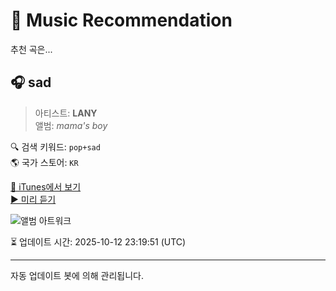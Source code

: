 
# 🎵 Music Recommendation

추천 곡은...

## 🎧 sad  
> 아티스트: **LANY**  
> 앨범: _mama's boy_  

🔍 검색 키워드: `pop+sad`  
🌎 국가 스토어: `KR`

[🔗 iTunes에서 보기](https://music.apple.com/kr/album/sad/1525736397?i=1525737082&uo=4)  
[▶️ 미리 듣기](https://audio-ssl.itunes.apple.com/itunes-assets/AudioPreview125/v4/9b/9c/12/9b9c1201-243c-9b1e-fc79-57dea2509c8a/mzaf_6876033558164776608.plus.aac.p.m4a)

![앨범 아트워크](https://is1-ssl.mzstatic.com/image/thumb/Music115/v4/96/d2/ff/96d2ff2e-7e8d-384e-1ee2-14c06f6835e9/20UMGIM33837.rgb.jpg/100x100bb.jpg)

⏳ 업데이트 시간: 2025-10-12 23:19:51 (UTC)

---
자동 업데이트 봇에 의해 관리됩니다.
